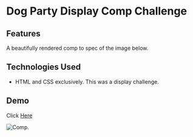 # Dog Party Display Comp Challenge

## Features
A beautifully rendered comp to spec of the image below. 

## Technologies Used
- HTML and CSS exclusively. This was a display challenge.

## Demo
Click [Here](http://kylemboomer.github.io/dog-party)

![Comp](dog-party-spec.png).
